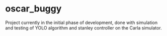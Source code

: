 # oscar_buggy

Project currently in the initial phase of development, done with simulation and testing of YOLO algorithm and stanley controller on the Carla simulator.
